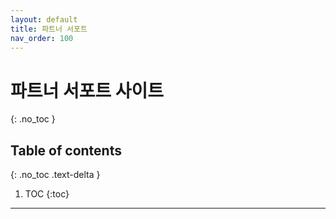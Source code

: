 ```yaml
---
layout: default
title: 파트너 서포트
nav_order: 100
---
```


# 파트너 서포트 사이트
{: .no_toc }

## Table of contents
{: .no_toc .text-delta }

1. TOC
{:toc}

---

